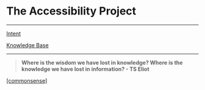 # The Accessibility Project
<hr>

[Intent](./intent.md)

[Knowledge Base](./knowledgebase/society/commonsense.md)

<hr>

> **Where is the wisdom we have lost in knowledge? Where is the knowledge we have lost in information? - TS Eliot**

    
[[commonsense]](./knowledgebase/society/commonsense.md)
